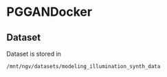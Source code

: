 # PGGANDocker

## Dataset
Dataset is stored in

```
/mnt/ngv/datasets/modeling_illumination_synth_data
```
